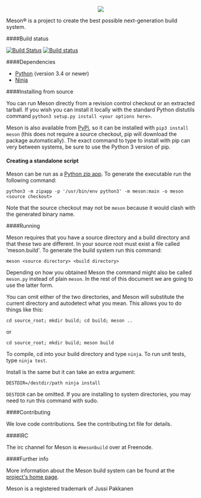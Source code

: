 <p align="center">
<img src="http://mesonbuild.com/meson_logo.png">
</p>
Meson® is a project to create the best possible next-generation
build system.

####Build status

[![Build Status](https://travis-ci.org/mesonbuild/meson.svg?branch=master)](https://travis-ci.org/mesonbuild/meson) [![Build status](https://ci.appveyor.com/api/projects/status/l5c8v71ninew2i3p?svg=true)](https://ci.appveyor.com/project/jpakkane/meson)

####Dependencies

 - [Python](http://python.org) (version 3.4 or newer)
 - [Ninja](https://ninja-build.org)

####Installing from source

You can run Meson directly from a revision control checkout or an
extracted tarball. If you wish you can install it locally with the
standard Python distutils command `python3 setup.py install <your
options here>`.

Meson is also available from
[PyPi](https://pypi.python.org/pypi/meson), so it can be installed
with `pip3 install meson` (this does not require a source checkout,
pip will download the package automatically). The exact command to
type to install with pip can very between systems, be sure to use the
Python 3 version of pip.

#### Creating a standalone script

Meson can be run as a [Python zip
app](https://docs.python.org/3/library/zipapp.html). To generate the
executable run the following command:

    python3 -m zipapp -p '/usr/bin/env python3' -m meson:main -o meson <source checkout>

Note that the source checkout may not be `meson` because it would
clash with the generated binary name.

####Running

Meson requires that you have a source directory and a build directory
and that these two are different. In your source root must exist a file
called 'meson.build'. To generate the build system run this command:

`meson <source directory> <build directory>`

Depending on how you obtained Meson the command might also be called
`meson.py` instead of plain `meson`. In the rest of this document we
are going to use the latter form.

You can omit either of the two directories, and Meson will substitute
the current directory and autodetect what you mean. This allows you to
do things like this:

`cd source_root; mkdir build; cd build; meson ..`

or

`cd source_root; mkdir build; meson build`

To compile, cd into your build directory and type `ninja`. To run unit
tests, type `ninja test`.

Install is the same but it can take an extra argument:

`DESTDIR=/destdir/path ninja install`

`DESTDIR` can be omitted. If you are installing to system directories,
you may need to run this command with sudo.


####Contributing

We love code contributions. See the contributing.txt file for
details.


####IRC

The irc channel for Meson is `#mesonbuild` over at Freenode.


####Further info

More information about the Meson build system can be found at the
[project's home page](http://mesonbuild.com).

Meson is a registered trademark of Jussi Pakkanen
